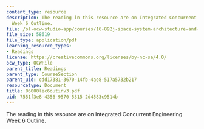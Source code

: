 ```yaml
---
content_type: resource
description: The reading in this resource are on Integrated Concurrent Engineering
  Week 6 Outline.
file: /ol-ocw-studio-app/courses/16-892j-space-system-architecture-and-design-fall-2004/7551f3e84356957053152d4583c9514b_06000lec6outinv3.pdf
file_size: 58619
file_type: application/pdf
learning_resource_types:
- Readings
license: https://creativecommons.org/licenses/by-nc-sa/4.0/
ocw_type: OCWFile
parent_title: Readings
parent_type: CourseSection
parent_uid: cdd17381-3670-14fb-4ae8-517a5732b217
resourcetype: Document
title: 06000lec6outinv3.pdf
uid: 7551f3e8-4356-9570-5315-2d4583c9514b
---
```

The reading in this resource are on Integrated Concurrent Engineering Week 6 Outline.